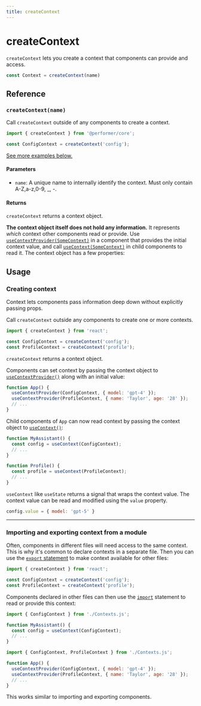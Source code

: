 ```yaml
---
title: createContext
---
```


# createContext

`createContext` lets you create a context that components can provide and access.

```js
const Context = createContext(name)
```

## Reference 

### `createContext(name)` 

Call `createContext` outside of any components to create a context.

```js
import { createContext } from '@performer/core';

const ConfigContext = createContext('config');
```

[See more examples below.](#usage)

#### Parameters 

* `name`: A unique name to internally identify the context. Must only contain  A-Z,a-z,0-9, _, -.

#### Returns 

`createContext` returns a context object.

**The context object itself does not hold any information.** It represents _which_ context other components read or provide. Use [`useContextProvider(SomeContext)`](/reference/react/useContextProvider) in a component that provides the initial context value, and call [`useContext(SomeContext)`](/reference/react/useContext) in child components to read it. The context object has a few properties:

## Usage 

### Creating context 

Context lets components pass information deep down without explicitly passing props.

Call `createContext` outside any components to create one or more contexts.

```js [[1, 3, "ConfigContext"], [1, 4, "ProfileContext"], [3, 3, "'config'"], [3, 4, "'profile'"]]
import { createContext } from 'react';

const ConfigContext = createContext('config');
const ProfileContext = createContext('profile');
```

`createContext` returns a <CodeStep step={1}>context object</CodeStep>. 

Components can set context by passing the context object to [`useContextProvider()`](/reference/react/useContextProvider) along with an initial value:

```js [[1, 2, "ConfigContext"], [1, 3, "ProfileContext"]]
function App() {
  useContextProvider(ConfigContext, { model: 'gpt-4' });
  useContextProvider(ProfileContext, { name: 'Taylor', age: '28' });
  // ...
}
```

Child components of `App` can now read context by passing the context object to [`useContext()`](/reference/react/useContext):

```js [[1, 2, "ConfigContext"], [1, 7, "ProfileContext"]]
function MyAssistant() {
  const config = useContext(ConfigContext);
  // ...
}

function Profile() {
  const profile = useContext(ProfileContext);
  // ...
}
```

`useContext` like `useState` returns a signal that wraps the context value. The context value can be read and modified using the `value` property.

```js
config.value = { model: 'gpt-5' }
```

---

### Importing and exporting context from a module 

Often, components in different files will need access to the same context. This is why it's common to declare contexts in a separate file. Then you can use the [`export` statement](https://developer.mozilla.org/en-US/docs/web/javascript/reference/statements/export) to make context available for other files:

```js
import { createContext } from 'react';

const ConfigContext = createContext('config');
const ProfileContext = createContext('profile');
```

Components declared in other files can then use the [`import`](https://developer.mozilla.org/en-US/docs/web/javascript/reference/statements/import) statement to read or provide this context:

```js
import { ConfigContext } from './Contexts.js';

function MyAssistant() {
  const config = useContext(ConfigContext);
  // ...
}
```

```js
import { ConfigContext, ProfileContext } from './Contexts.js';

function App() {
  useContextProvider(ConfigContext, { model: 'gpt-4' });
  useContextProvider(ProfileContext, { name: 'Taylor', age: '28' });
  // ...
}
```

This works similar to importing and exporting components.

